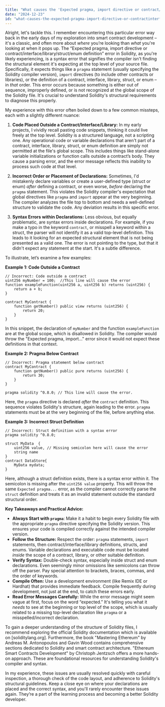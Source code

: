 ```yaml
---
title: "What causes the 'Expected pragma, import directive or contract/interface/library/struct/enum definition' error in my string?"
date: "2024-12-23"
id: "what-causes-the-expected-pragma-import-directive-or-contractinterfacelibrarystructenum-definition-error-in-my-string"
---
```


Alright, let's tackle this. I remember encountering this particular error way back in the early days of my exploration into smart contract development – it's a classic, and often more about *where* you’re looking than *what* you're looking at when it pops up. The “Expected pragma, import directive or contract/interface/library/struct/enum definition” error in Solidity, as you're likely experiencing, is a syntax error that signifies the compiler isn't finding the structural element it's expecting at the top level of your source file. Specifically, it expects things like a `pragma` statement (usually specifying the Solidity compiler version), `import` directives (to include other contracts or libraries), or the definition of a contract, interface, library, struct, or enum – in *that* order. This error occurs because something is either out of sequence, improperly defined, or is not recognized at the global scope of the Solidity file. It's crucial to understand Solidity's structural requirements to diagnose this properly.

My experience with this error often boiled down to a few common missteps, each with a slightly different nuance:

1. **Code Placed Outside a Contract/Interface/Library:** In my early projects, I vividly recall pasting code snippets, thinking it could live freely at the top level. Solidity is a structured language, not a scripting one. Any operational code or variable declarations that aren't part of a contract, interface, library, struct, or enum definition are simply not permitted at the file's global scope. This includes things like stand-alone variable initializations or function calls outside a contract’s body. They cause a parsing error, and the error message reflects this inability to process such code at that level.

2. **Incorrect Order or Placement of Declarations:** Sometimes, I'd mistakenly declare variables or create a user-defined type (struct or enum) *after* defining a contract, or even worse, *before* declaring the `pragma` statement. This violates the Solidity compiler's expectation that global directives like `pragma` and `import` appear at the very beginning. The compiler analyzes the file top to bottom and needs a well-defined structure to validate the code. Any deviation results in this specific error.

3. **Syntax Errors within Declarations:** Less obvious, but equally problematic, are syntax errors inside declarations. For example, if you make a typo in the keyword `contract`, or misspell a keyword within a struct, the parser will not identify it as a valid top-level definition. This leads to it looking for an expected structural element that is not being presented as a valid one. The error is not pointing to the type, but that it didn't expect any statement at the start. It's a subtle difference.

To illustrate, let’s examine a few examples:

**Example 1: Code Outside a Contract**

```solidity
// Incorrect: Code outside a contract
uint256 myNumber = 100;  //This line will cause the error
function exampleFunction(uint256 a, uint256 b) returns (uint256) {
    return a + b;
}

contract MyContract {
    function getNumber() public view returns (uint256) {
        return 20;
    }
}

```

In this snippet, the declaration of `myNumber` and the function `exampleFunction` are at the global scope, which is disallowed in Solidity. The compiler would throw the "Expected pragma, import..." error since it would not expect these definitions in that context.

**Example 2: Pragma Below Contract**

```solidity
// Incorrect: Pragma statement below contract
contract MyContract {
    function getNumber() public pure returns (uint256) {
        return 30;
    }
}

pragma solidity ^0.8.0; // This line will cause the error.

```

Here, the `pragma` directive is declared *after* the `contract` definition. This sequence violates Solidity's structure, again leading to the error. `pragma` statements must be at the very beginning of the file, before anything else.

**Example 3: Incorrect Struct Definition**

```solidity
// Incorrect: Struct definition with a syntax error
pragma solidity ^0.8.0;

struct MyData  {
    uint256 value, // Missing semicolon here will cause the error
    string name
}
contract DataStore{
    MyData mydata;
}
```

Here, although a struct definition exists, there is a syntax error within it. The semicolon is missing after the `uint256 value` property. This will throw the same `Expected pragma...` error, as the compiler cannot correctly parse the `struct` definition and treats it as an invalid statement outside the standard structural order.

**Key Takeaways and Practical Advice:**

*   **Always Start with `pragma`**: Make it a habit to begin every Solidity file with the appropriate `pragma` directive specifying the Solidity version. This ensures your code is compiled correctly against the intended compiler version.
*   **Follow the Structure:** Respect the order: `pragma` statements, `import` statements, then contract/interface/library definitions, structs, and enums. Variable declarations and executable code must be located *inside* the scope of a contract, library, or other suitable definition.
*   **Verify Syntax:** Double-check syntax, especially inside struct and enum declarations. Even seemingly minor omissions like semicolons can throw off the parser. Pay special attention to brackets, braces, commas, and the order of keywords.
*   **Compile Often:** Use a development environment (like Remix IDE or Hardhat) that provides immediate feedback. Compile frequently during development, not just at the end, to catch these errors early.
*   **Read Error Messages Carefully:** While the error message might seem vague at first, focus on the word “expected.” It's telling you what it *needs* to see at the beginning or top level of the scope, which is usually related to a missing top-level declaration like `pragma` or a misspelled/incorrect declaration.

To gain a deeper understanding of the structure of Solidity files, I recommend exploring the official Solidity documentation which is available on [soliditylang.org]. Furthermore, the book "Mastering Ethereum" by Andreas M. Antonopoulos and Gavin Wood contains comprehensive sections dedicated to Solidity and smart contract architecture. "Ethereum Smart Contracts Development" by Christoph Jentzsch offers a more hands-on approach. These are foundational resources for understanding Solidity's compiler and syntax.

In my experience, these issues are usually resolved quickly with careful inspection, a thorough check of the code layout, and adherence to Solidity's structural guidelines. Keep a close eye on where your declarations are placed and the correct syntax, and you'll rarely encounter these issues again. They’re a part of the learning process and becoming a better Solidity developer.
